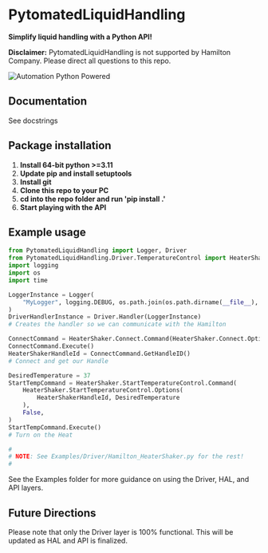 # PytomatedLiquidHandling
**Simplify liquid handling with a Python API!**

**Disclaimer:** PytomatedLiquidHandling is not supported by Hamilton Company. Please direct all questions to this repo.

![Automation Python Powered](https://user-images.githubusercontent.com/85904380/227666692-56c97b56-ec2a-4d2a-9bb7-99341dad405e.png)

## Documentation

See docstrings

## Package installation

1. **Install 64-bit python >=3.11**
2. **Update pip and install setuptools**
3. **Install git**
4. **Clone this repo to your PC**
5. **cd into the repo folder and run 'pip install .'**
6. **Start playing with the API**

## Example usage
```python
from PytomatedLiquidHandling import Logger, Driver
from PytomatedLiquidHandling.Driver.TemperatureControl import HeaterShaker
import logging
import os
import time

LoggerInstance = Logger(
    "MyLogger", logging.DEBUG, os.path.join(os.path.dirname(__file__), "Logging")
)
DriverHandlerInstance = Driver.Handler(LoggerInstance)
# Creates the handler so we can communicate with the Hamilton

ConnectCommand = HeaterShaker.Connect.Command(HeaterShaker.Connect.Options(1), False)
ConnectCommand.Execute()
HeaterShakerHandleId = ConnectCommand.GetHandleID()
# Connect and get our Handle

DesiredTemperature = 37
StartTempCommand = HeaterShaker.StartTemperatureControl.Command(
    HeaterShaker.StartTemperatureControl.Options(
        HeaterShakerHandleId, DesiredTemperature
    ),
    False,
)
StartTempCommand.Execute()
# Turn on the Heat

#
# NOTE: See Examples/Driver/Hamilton_HeaterShaker.py for the rest!
#
```

See the Examples folder for more guidance on using the Driver, HAL, and API layers.

## Future Directions

Please note that only the Driver layer is 100% functional. This will be updated as HAL and API is finalized.
